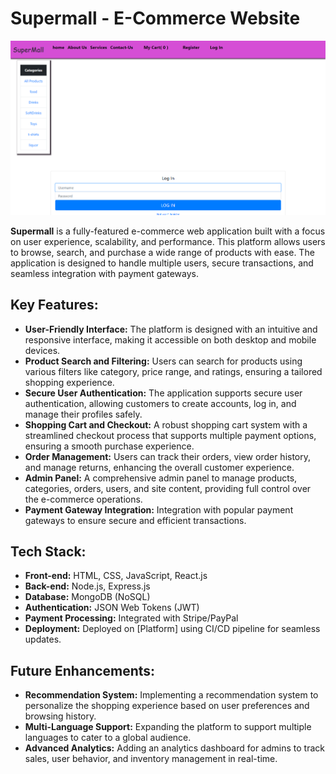 # **Supermall - E-Commerce Website**
<img alt="Demo" src="./readme/login.png" />




**Supermall** is a fully-featured e-commerce web application built with a focus on user experience, scalability, and performance. This platform allows users to browse, search, and purchase a wide range of products with ease. The application is designed to handle multiple users, secure transactions, and seamless integration with payment gateways.

## **Key Features:**

- **User-Friendly Interface:** The platform is designed with an intuitive and responsive interface, making it accessible on both desktop and mobile devices.
- **Product Search and Filtering:** Users can search for products using various filters like category, price range, and ratings, ensuring a tailored shopping experience.
- **Secure User Authentication:** The application supports secure user authentication, allowing customers to create accounts, log in, and manage their profiles safely.
- **Shopping Cart and Checkout:** A robust shopping cart system with a streamlined checkout process that supports multiple payment options, ensuring a smooth purchase experience.
- **Order Management:** Users can track their orders, view order history, and manage returns, enhancing the overall customer experience.
- **Admin Panel:** A comprehensive admin panel to manage products, categories, orders, users, and site content, providing full control over the e-commerce operations.
- **Payment Gateway Integration:** Integration with popular payment gateways to ensure secure and efficient transactions.

## **Tech Stack:**

- **Front-end:** HTML, CSS, JavaScript, React.js
- **Back-end:** Node.js, Express.js
- **Database:** MongoDB (NoSQL)
- **Authentication:** JSON Web Tokens (JWT)
- **Payment Processing:** Integrated with Stripe/PayPal
- **Deployment:** Deployed on [Platform] using CI/CD pipeline for seamless updates.

## **Future Enhancements:**

- **Recommendation System:** Implementing a recommendation system to personalize the shopping experience based on user preferences and browsing history.
- **Multi-Language Support:** Expanding the platform to support multiple languages to cater to a global audience.
- **Advanced Analytics:** Adding an analytics dashboard for admins to track sales, user behavior, and inventory management in real-time.
